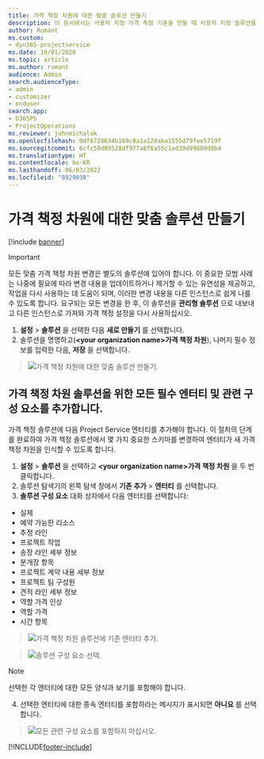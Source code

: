 ```yaml
---
title: 가격 책정 차원에 대한 맞춤 솔루션 만들기
description: 이 문서에서는 사용자 지정 가격 측정 기준을 만들 때 사용자 지정 솔루션을 만드는 방법을 설명합니다.
author: Rumant
ms.custom:
- dyn365-projectservice
ms.date: 10/01/2020
ms.topic: article
ms.author: rumant
audience: Admin
search.audienceType:
- admin
- customizer
- enduser
search.app:
- D365PS
- ProjectOperations
ms.reviewer: johnmichalak
ms.openlocfilehash: 0df6728634b169c8a1a128aba1555d79fee5719f
ms.sourcegitcommit: 6cfc50d89528df977a8f6a55c1ad39d99800d9b4
ms.translationtype: HT
ms.contentlocale: ko-KR
ms.lasthandoff: 06/03/2022
ms.locfileid: "8929038"
---
```

# <a name="create-custom-solutions-for-pricing-dimensions"></a>가격 책정 차원에 대한 맞춤 솔루션 만들기

[!include [banner](../includes/psa-now-project-operations.md)]

> [!IMPORTANT]
> 모든 맞춤 가격 책정 차원 변경은 별도의 솔루션에 있어야 합니다. 이 중요한 모범 사례는 나중에 필요에 따라 변경 내용을 업데이트하거나 제거할 수 있는 유연성을 제공하고, 작업을 다시 사용하는 데 도움이 되며, 이러한 변경 내용을 다른 인스턴스로 쉽게 나를 수 있도록 합니다. 요구되는 모든 변경을 한 후, 이 솔루션을 **관리형 솔루션** 으로 내보내고 다른 인스턴스로 가져와 가격 책정 설정을 다시 사용하십시오.

1. **설정** > **솔루션** 을 선택한 다음 **새로 만들기** 를 선택합니다. 
2. 솔루션을 명명하고(**\<your organization name>가격 책정 차원**), 나머지 필수 정보를 입력한 다음, **저장** 을 선택합니다.

> ![가격 책정 차원에 대한 맞춤 솔루션 만들기.](media/Creation-of-custom-pricing-dimension-solution.PNG)
  
## <a name="add-all-required-entities-and-related-components-to-the-pricing-dimension-solution"></a>가격 책정 차원 솔루션을 위한 모든 필수 엔터티 및 관련 구성 요소를 추가합니다.
가격 책정 솔루션에 다음 Project Service 엔터티를 추가해야 합니다. 이 절차의 단계를 완료하여 가격 책정 솔루션에서 몇 가지 중요한 스키마를 변경하여 엔터티가 새 가격 책정 차원을 인식할 수 있도록 합니다.

1. **설정** > **솔루션** 을 선택하고 **\<your organization name>가격 책정 차원** 을 두 번 클릭합니다. 
2. 솔루션 탐색기의 왼쪽 탐색 창에서 **기존 추가** > **엔터티** 를 선택합니다.
3. **솔루션 구성 요소** 대화 상자에서 다음 엔터티를 선택합니다:

- 실제
- 예약 가능한 리소스
- 추정 라인
- 프로젝트 작업
- 송장 라인 세부 정보
- 분개장 항목
- 프로젝트 계약 내용 세부 정보
- 프로젝트 팀 구성원
- 견적 라인 세부 정보
- 역할 가격 인상
- 역할 가격 
- 시간 항목 

> ![가격 책정 차원 솔루션에 기존 엔터티 추가.](media/Existing-entities-to-PD-solution.png)

> ![솔루션 구성 요소 선택.](media/Dimension-Components.png)

> [!NOTE]
> 선택한 각 엔터티에 대한 모든 양식과 보기를 포함해야 합니다.

4. 선택한 엔터티에 대한 종속 엔터티를 포함하라는 메시지가 표시되면 **아니요** 를 선택합니다.

> ![모든 관련 구성 요소를 포함하지 마십시오.](media/Do-not-include-required.png)




[!INCLUDE[footer-include](../includes/footer-banner.md)]
